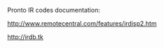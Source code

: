 Pronto IR codes documentation:

<http://www.remotecentral.com/features/irdisp2.htm>

<http://irdb.tk>

